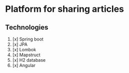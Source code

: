 # Platform for sharing articles

## Technologies
1. [x] Spring boot
2. [x] JPA
3. [x] Lombok
4. [x] Mapstruct
5. [x] H2 database
6. [x] Angular

